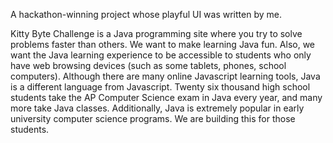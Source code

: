 A hackathon-winning project whose playful UI was written by me.

Kitty Byte Challenge is a Java programming site where you try to solve problems faster than others.
We want to make learning Java fun. Also, we want the Java learning experience to be accessible to
students who only have web browsing devices (such as some tablets, phones, school computers). Although
there are many online Javascript learning tools, Java is a different language from Javascript. Twenty
six thousand high school students take the AP Computer Science exam in Java every year, and many more
take Java classes. Additionally, Java is extremely popular in early university computer science programs.
We are building this for those students.
